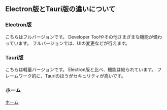 ## Electron版とTauri版の違いについて

### Electron版
こちらはフルバージョンです。
Developer Toolやその他さまざまな機能が備わっています。
フルバージョンでは、UIの変更などが行えます。

### Tauri版

こちらは軽量バージョンです。
Electron版と比べ、機能は絞られています。
フレームワーク的に、Tauriのほうがセキュリティが高いです。

### ホーム
[ホーム](../README.md)